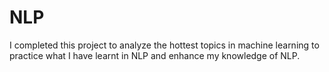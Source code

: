 # NLP
I completed this project to analyze the hottest topics in machine learning to practice what I have learnt in NLP and enhance my knowledge of NLP.
